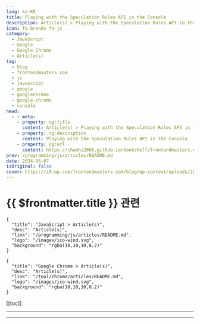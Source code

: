 ```yaml
---
lang: ko-KR
title: Playing with the Speculation Rules API in the Console
description: Article(s) > Playing with the Speculation Rules API in the Console
icon: fa-brands fa-js
category: 
  - JavaScript
  - Google
  - Google Chrome
  - Article(s)
tag: 
  - blog
  - frontendmasters.com
  - js
  - javascript
  - google
  - googlechrome
  - google-chrome
  - console
head:
  - - meta:
    - property: og:title
      content: Article(s) > Playing with the Speculation Rules API in the Console
    - property: og:description
      content: Playing with the Speculation Rules API in the Console
    - property: og:url
      content: https://chanhi2000.github.io/bookshelf/frontendmasters.com/control-javascript-promises-from-anywhere-using-promise-withresolvers.html
prev: /programming/js/articles/README.md
date: 2024-06-07
isOriginal: false
cover: https://i0.wp.com/frontendmasters.com/blog/wp-content/uploads/2024/06/pexels-photo-7911758.jpeg?resize=768%2C768&ssl=1
---
```


# {{ $frontmatter.title }} 관련

```component VPCard
{
  "title": "JavaScript > Article(s)",
  "desc": "Article(s)",
  "link": "/programming/js/articles/README.md",
  "logo": "/images/ico-wind.svg",
  "background": "rgba(10,10,10,0.2)"
}
```

```component VPCard
{
  "title": "Google Chrome > Article(s)",
  "desc": "Article(s)",
  "link": "/tool/chrome/articles/README.md",
  "logo": "/images/ico-wind.svg",
  "background": "rgba(10,10,10,0.2)"
}
```

[[toc]]

---

<SiteInfo
  name="Playing with the Speculation Rules API in the Console"
  desc="This new API enables client-side prerendering, improving performance for users who are likely to visit a new page."
  url="https://frontendmasters.com/news/control-javascript-promises-from-anywhere-using-promise-withresolvers/"
  logo="https://frontendmasters.com/favicon.ico"
  preview="https://i0.wp.com/frontendmasters.com/blog/wp-content/uploads/2024/06/pexels-photo-7911758.jpeg?resize=768%2C768&ssl=1"/>

<!-- TODO: 작성 -->

---

<TagLinks />